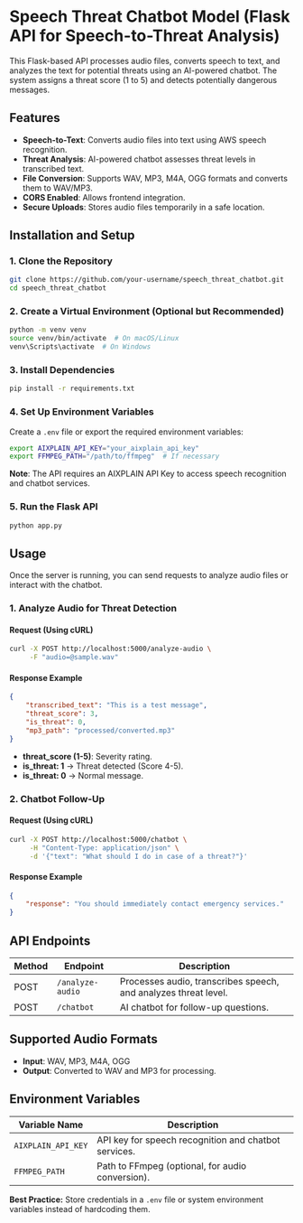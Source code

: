 # Speech Threat Chatbot Model (Flask API for Speech-to-Threat Analysis)

This Flask-based API processes audio files, converts speech to text, and analyzes the text for potential threats using an AI-powered chatbot. The system assigns a threat score (1 to 5) and detects potentially dangerous messages.

## Features
- **Speech-to-Text**: Converts audio files into text using AWS speech recognition.
- **Threat Analysis**: AI-powered chatbot assesses threat levels in transcribed text.
- **File Conversion**: Supports WAV, MP3, M4A, OGG formats and converts them to WAV/MP3.
- **CORS Enabled**: Allows frontend integration.
- **Secure Uploads**: Stores audio files temporarily in a safe location.

## Installation and Setup

### 1. Clone the Repository
```bash
git clone https://github.com/your-username/speech_threat_chatbot.git
cd speech_threat_chatbot
```

### 2. Create a Virtual Environment (Optional but Recommended)
```bash
python -m venv venv 
source venv/bin/activate  # On macOS/Linux
venv\Scripts\activate  # On Windows
```

### 3. Install Dependencies
```bash
pip install -r requirements.txt
```

### 4. Set Up Environment Variables
Create a `.env` file or export the required environment variables:

```bash
export AIXPLAIN_API_KEY="your_aixplain_api_key"
export FFMPEG_PATH="/path/to/ffmpeg"  # If necessary
```

**Note**: The API requires an AIXPLAIN API Key to access speech recognition and chatbot services.

### 5. Run the Flask API
```bash
python app.py
```

## Usage
Once the server is running, you can send requests to analyze audio files or interact with the chatbot.

### 1. Analyze Audio for Threat Detection

#### Request (Using cURL)
```bash
curl -X POST http://localhost:5000/analyze-audio \
     -F "audio=@sample.wav"
```

#### Response Example
```json
{
    "transcribed_text": "This is a test message",
    "threat_score": 3,
    "is_threat": 0,
    "mp3_path": "processed/converted.mp3"
}
```
- **threat_score (1-5)**: Severity rating.
- **is_threat: 1** → Threat detected (Score 4-5).
- **is_threat: 0** → Normal message.

### 2. Chatbot Follow-Up

#### Request (Using cURL)
```bash
curl -X POST http://localhost:5000/chatbot \
     -H "Content-Type: application/json" \
     -d '{"text": "What should I do in case of a threat?"}'
```

#### Response Example
```json
{
    "response": "You should immediately contact emergency services."
}
```

## API Endpoints
| Method | Endpoint        | Description |
|--------|----------------|-------------|
| POST   | `/analyze-audio` | Processes audio, transcribes speech, and analyzes threat level. |
| POST   | `/chatbot`      | AI chatbot for follow-up questions. |

## Supported Audio Formats
- **Input**: WAV, MP3, M4A, OGG
- **Output**: Converted to WAV and MP3 for processing.

## Environment Variables
| Variable Name | Description |
|--------------|-------------|
| `AIXPLAIN_API_KEY` | API key for speech recognition and chatbot services. |
| `FFMPEG_PATH` | Path to FFmpeg (optional, for audio conversion). |

**Best Practice:** Store credentials in a `.env` file or system environment variables instead of hardcoding them.
